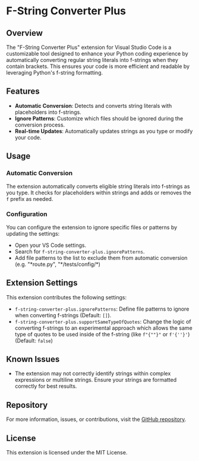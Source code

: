 # F-String Converter Plus

## Overview

The "F-String Converter Plus" extension for Visual Studio Code is a customizable tool designed to enhance your Python coding experience by automatically converting regular string literals into f-strings when they contain brackets. This ensures your code is more efficient and readable by leveraging Python's f-string formatting.

## Features

- **Automatic Conversion**: Detects and converts string literals with placeholders into f-strings.
- **Ignore Patterns**: Customize which files should be ignored during the conversion process.
- **Real-time Updates**: Automatically updates strings as you type or modify your code.

## Usage

### Automatic Conversion

The extension automatically converts eligible string literals into f-strings as you type. It checks for placeholders within strings and adds or removes the `f` prefix as needed.

### Configuration

You can configure the extension to ignore specific files or patterns by updating the settings:

- Open your VS Code settings.
- Search for `f-string-converter-plus.ignorePatterns`.
- Add file patterns to the list to exclude them from automatic conversion (e.g. "\*route.py", "\*/tests/config/*)

## Extension Settings

This extension contributes the following settings:

- `f-string-converter-plus.ignorePatterns`: Define file patterns to ignore when converting f-strings (Default: `[]`).
- `f-string-converter-plus.supportSameTypeOfQuotes`: Change the logic of converting f-strings to an experimental approach which allows the same type of quotes to be used inside of the f-string (like `f"{""}"` or `f'{''}'`) (Default: `false`)

## Known Issues

- The extension may not correctly identify strings within complex expressions or multiline strings. Ensure your strings are formatted correctly for best results.

## Repository

For more information, issues, or contributions, visit the [GitHub repository](https://github.com/0DarkPhoenix/f-string-converter-plus).

## License

This extension is licensed under the MIT License.
